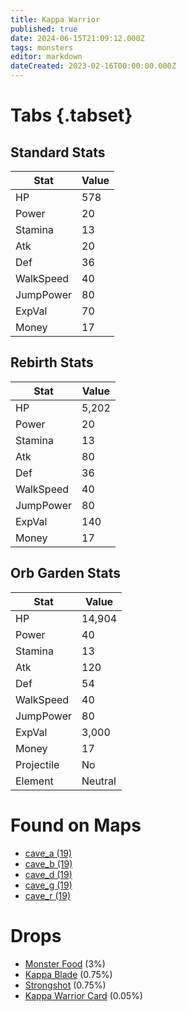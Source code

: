 ```yaml
---
title: Kappa Warrior
published: true
date: 2024-06-15T21:09:12.000Z
tags: monsters
editor: markdown
dateCreated: 2023-02-16T00:00:00.000Z
---
```


# Tabs {.tabset}

## Standard Stats

|Stat|Value|
|-|-|
|HP|578|
|Power|20|
|Stamina|13|
|Atk|20|
|Def|36|
|WalkSpeed|40|
|JumpPower|80|
|ExpVal|70|
|Money|17|
## Rebirth Stats

|Stat|Value|
|-|-|
|HP|5,202|
|Power|20|
|Stamina|13|
|Atk|80|
|Def|36|
|WalkSpeed|40|
|JumpPower|80|
|ExpVal|140|
|Money|17|
## Orb Garden Stats

|Stat|Value|
|-|-|
|HP|14,904|
|Power|40|
|Stamina|13|
|Atk|120|
|Def|54|
|WalkSpeed|40|
|JumpPower|80|
|ExpVal|3,000|
|Money|17|
|Projectile|No|
|Element|Neutral|

# Found on Maps
 * [cave_a (19)](/maps/cave_a)
 * [cave_b (19)](/maps/cave_b)
 * [cave_d (19)](/maps/cave_d)
 * [cave_g (19)](/maps/cave_g)
 * [cave_r (19)](/maps/cave_r)

# Drops
 * [Monster Food](/items/monster-food) (3%)
 * [Kappa Blade](/items/kappa-blade) (0.75%)
 * [Strongshot](/items/strongshot) (0.75%)
 * [Kappa Warrior Card](/items/kappa-warrior-card) (0.05%)
